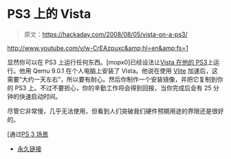 # PS3 上的 Vista

> 原文：<https://hackaday.com/2008/08/05/vista-on-a-ps3/>

<http://www.youtube.com/v/w-CrEAzpuxc&amp;hl=en&amp;fs=1>

  
显然你可以在 PS3 上运行任何东西。[mopx0]已经设法让[Vista 在他的 PS3](http://www.ps3hax.net/other-misc/6037-tutorial-install-vista-ps3.html)上运行。他用 Qemu 9.0.1 在个人电脑上安装了 Vista。他说在使用 [Vlite](http://www.vlite.net/) 加速后，这需要“大约一天左右”，所以要有耐心。然后你制作一个安装镜像，并把它复制到你的 PS3 上。不过不要担心，你的辛勤工作将会得到回报，当你完成后会有 25 分钟的快速启动时间。

尽管它非常慢，几乎无法使用，但看到人们突破我们硬件预期用途的界限还是很好的。

[通过[PS 3 场景](http://www.ps3scene.com/news/static/VistarunningonPS3andmoreBD-Jhomebrew-1217907243.php)

*   [永久链接](http://www.ps3hax.net/other-misc/6037-tutorial-install-vista-ps3.html)